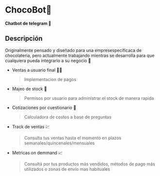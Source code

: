# ChocoBot🤖

**Chatbot de telegram 🤖**


## Descripción

Originalmente pensado y diseñado para una empresespecíficaca de chocolateria, pero actualmente trabajando mientras se desarrolla para que cualquiera pueda integrarlo a su negocio 💸


- Ventas a usuario final 👨‍💼
	> Implementacion de pagos

- Majeo de stock 🏢
	> Permisos por usuario para administrar el stock de manera rapida

- Cotizaciones por cuestionario 📝
	> Calculadora de costos a base de preguntas

- Track de ventas 💹
	> Consulta tus ventas hasta el momento  en plazos semanales/quincenales/mensuales

- Metricas on demmand 📈
	> Consultá por tus productos más vendidos, métodos de pago más utilizados o zonas de envio mas habituales
